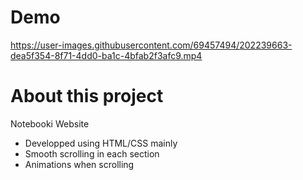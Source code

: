 # Demo
https://user-images.githubusercontent.com/69457494/202239663-dea5f354-8f71-4dd0-ba1c-4bfab2f3afc9.mp4
# About this project
Notebooki Website 
- Developped using HTML/CSS mainly 
- Smooth scrolling in each section
- Animations when scrolling

